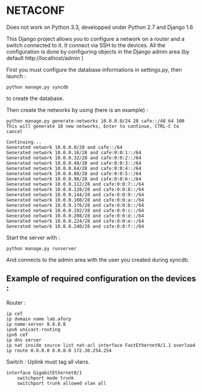 NETACONF
============

Does not work on Python 3.3, developped under Python 2.7 and Django 1.6

This Django project allows you  to configure a network on a router and a switch connected to it.
It connect via SSH to the devices.
All the configuration is done by configuring objects in the Django admin area (by default http://localhost/admin )

First you must configure the database informations in settings.py,
then launch :

	python manage.py syncdb

to create the database.

Then create the networks by using (here is an example) :

	python manage.py generate-networks 10.0.0.0/24 28 cafe::/48 64 100
	This will generate 16 new networks, Enter to continue, CTRL-C to cancel
	
	Continuing...
	Generated network 10.0.0.0/28 and cafe::/64
	Generated network 10.0.0.16/28 and cafe:0:0:1::/64
	Generated network 10.0.0.32/28 and cafe:0:0:2::/64
	Generated network 10.0.0.48/28 and cafe:0:0:3::/64
	Generated network 10.0.0.64/28 and cafe:0:0:4::/64
	Generated network 10.0.0.80/28 and cafe:0:0:5::/64
	Generated network 10.0.0.96/28 and cafe:0:0:6::/64
	Generated network 10.0.0.112/28 and cafe:0:0:7::/64
	Generated network 10.0.0.128/28 and cafe:0:0:8::/64
	Generated network 10.0.0.144/28 and cafe:0:0:9::/64
	Generated network 10.0.0.160/28 and cafe:0:0:a::/64
	Generated network 10.0.0.176/28 and cafe:0:0:b::/64
	Generated network 10.0.0.192/28 and cafe:0:0:c::/64
	Generated network 10.0.0.208/28 and cafe:0:0:d::/64
	Generated network 10.0.0.224/28 and cafe:0:0:e::/64
	Generated network 10.0.0.240/28 and cafe:0:0:f::/64

Start the server with :

	python manage.py runserver

And connects to the admin area with the user you created during syncdb.

Example of required configuration on the devices :
--------------


Router :

	ip cef
	ip domain name lab.aforp
	ip name-server 8.8.8.8
	ipv6 unicast-routing
	ipv6 cef
	ip dns server
	ip nat inside source list nat-acl interface FastEthernet0/1.1 overload
	ip route 0.0.0.0 0.0.0.0 172.30.254.254

Switch :
Uplink must tag all vlans.

	interface GigabitEthernet0/1
		switchport mode trunk
		switchport trunk allowed vlan all